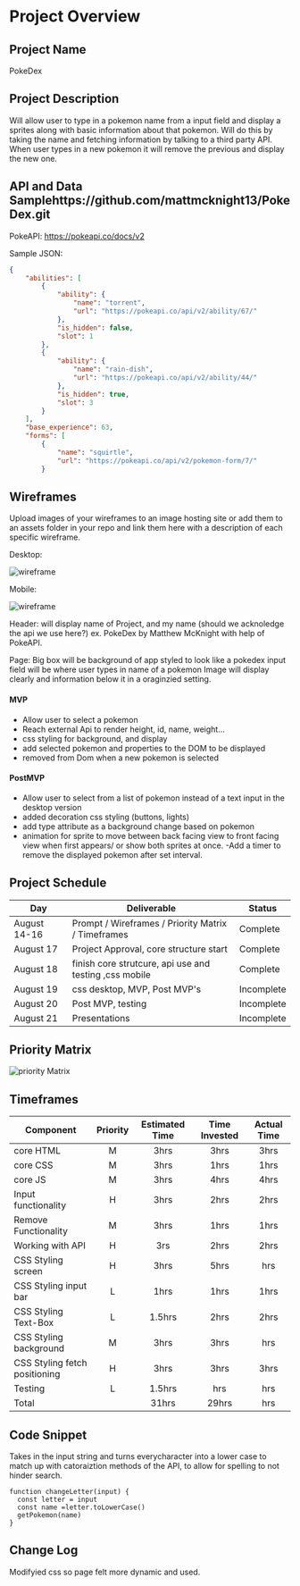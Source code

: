 # Project Overview

## Project Name

PokeDex

## Project Description

Will allow user to type in a pokemon name from a input field and display a sprites along with basic information about that pokemon.
Will do this by taking the name and fetching information by talking to a third party API.
When user types in a new pokemon it will remove the previous and display the new one.

## API and Data Samplehttps://github.com/mattmcknight13/PokeDex.git

PokeAPI: https://pokeapi.co/docs/v2

Sample JSON:
```json
{
    "abilities": [
        {
            "ability": {
                "name": "torrent",
                "url": "https://pokeapi.co/api/v2/ability/67/"
            },
            "is_hidden": false,
            "slot": 1
        },
        {
            "ability": {
                "name": "rain-dish",
                "url": "https://pokeapi.co/api/v2/ability/44/"
            },
            "is_hidden": true,
            "slot": 3
        }
    ],
    "base_experience": 63,
    "forms": [
        {
            "name": "squirtle",
            "url": "https://pokeapi.co/api/v2/pokemon-form/7/"
        }
```


## Wireframes

Upload images of your wireframes to an image hosting site or add them to an assets folder in your repo and link them here with a description of each specific wireframe.

Desktop:

![wireframe](https://imgur.com/xA8JDh3.png)


Mobile:

![wireframe](https://imgur.com/xz0FJYn.png)


Header: will display name of Project, and my name (should we acknoledge the api we use here?)
ex. PokeDex by Matthew McKnight with help of PokeAPI.

Page:
Big box will be background of app styled to look like a pokedex
input field will be where user types in name of a pokemon
Image will display clearly
and information below it in a oraginzied setting.

#### MVP 


- Allow user to select a pokemon 
- Reach external Api to render height, id, name, weight...
- css styling for background, and display
- add selected pokemon and properties to the DOM to be displayed
- removed from Dom when a new pokemon is selected


#### PostMVP 
- Allow user to select from a list of pokemon instead of a text input in the desktop version
- added decoration css styling (buttons, lights)
- add type attribute as a background change based on pokemon
- animation for sprite to move between back facing view to front facing view when first appears/ or show both sprites at once.
-Add a timer to remove the displayed pokemon after set interval.


## Project Schedule

|  Day | Deliverable | Status
|---|---| ---|
|August 14-16| Prompt / Wireframes / Priority Matrix / Timeframes | Complete
|August 17| Project Approval, core structure start | Complete
|August 18| finish core strutcure, api use and testing ,css mobile | Complete
|August 19| css desktop, MVP, Post MVP's | Incomplete
|August 20| Post MVP, testing | Incomplete
|August 21| Presentations | Incomplete

## Priority Matrix

![priority Matrix](https://imgur.com/nyzgGNe.png)

## Timeframes

| Component | Priority | Estimated Time | Time Invested | Actual Time |
| --- | :---: |  :---: | :---: | :---: |
| core HTML | M| 3hrs| 3hrs | 3hrs |
| core CSS | M| 3hrs| 1hrs | 1hrs |
| core JS | M| 3hrs| 4hrs | 4hrs |
| Input functionality | H | 3hrs | 2hrs | 2hrs |
| Remove Functionality | M | 3hrs | 1hrs | 1hrs|
| Working with API | H | 3rs| 2hrs | 2hrs |
| CSS Styling screen  | H | 3hrs | 5hrs | hrs |
| CSS Styling input bar  | L| 1hrs | 1hrs | 1hrs |
| CSS Styling Text-Box  | L | 1.5hrs | 2hrs | 2hrs |
| CSS Styling background  | M | 3hrs | 3hrs | hrs |
| CSS Styling fetch positioning  | H | 3hrs | 3hrs | 3hrs |
| Testing  | L | 1.5hrs | hrs | hrs |
| Total |  | 31hrs| 29hrs | hrs |

## Code Snippet

 Takes in the input string and turns everycharacter into a lower case to match up with catoraiztion methods of the API, to allow for spelling to not hinder search.

```
function changeLetter(input) {
  const letter = input
  const name =letter.toLowerCase()
  getPokemon(name)
}
```

## Change Log
 Modifyied css so page felt more dynamic and used.
